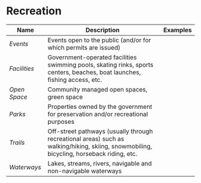 # Recreation

| Name | Description | Examples |
| --- | --- | --- |
| *Events* |	Events open to the public (and/or for which permits are issued) |
| *Facilities* |	Government-operated facilities swimming pools, skating rinks, sports centers, beaches, boat launches, fishing access, etc. |
| *Open Space* |	Community managed open spaces, green space |
| *Parks* |	Properties owned by the government for preservation and/or recreational purposes |
| *Trails* |	Off-street pathways (usually through recreational areas) such as walking/hiking, skiing, snowmobiling, bicycling, horseback riding, etc. |
| *Waterways* |	Lakes, streams, rivers, navigable and non-navigable waterways |
